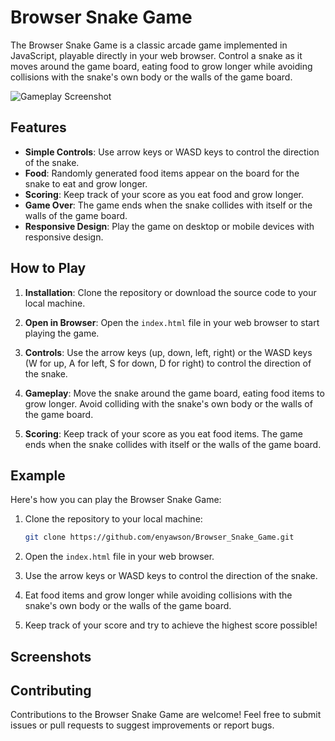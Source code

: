 # Browser Snake Game

The Browser Snake Game is a classic arcade game implemented in JavaScript, playable directly in your web browser. Control a snake as it moves around the game board, eating food to grow longer while avoiding collisions with the snake's own body or the walls of the game board.

![Gameplay Screenshot](screenshots/gameplay.png)

## Features

- **Simple Controls**: Use arrow keys or WASD keys to control the direction of the snake.
- **Food**: Randomly generated food items appear on the board for the snake to eat and grow longer.
- **Scoring**: Keep track of your score as you eat food and grow longer.
- **Game Over**: The game ends when the snake collides with itself or the walls of the game board.
- **Responsive Design**: Play the game on desktop or mobile devices with responsive design.

## How to Play

1. **Installation**: Clone the repository or download the source code to your local machine.

2. **Open in Browser**: Open the `index.html` file in your web browser to start playing the game.

3. **Controls**: Use the arrow keys (up, down, left, right) or the WASD keys (W for up, A for left, S for down, D for right) to control the direction of the snake.

4. **Gameplay**: Move the snake around the game board, eating food items to grow longer. Avoid colliding with the snake's own body or the walls of the game board.

5. **Scoring**: Keep track of your score as you eat food items. The game ends when the snake collides with itself or the walls of the game board.

## Example

Here's how you can play the Browser Snake Game:

1. Clone the repository to your local machine:
   ```bash
   git clone https://github.com/enyawson/Browser_Snake_Game.git
   ```

2. Open the `index.html` file in your web browser.

3. Use the arrow keys or WASD keys to control the direction of the snake.

4. Eat food items and grow longer while avoiding collisions with the snake's own body or the walls of the game board.

5. Keep track of your score and try to achieve the highest score possible!

## Screenshots


## Contributing

Contributions to the Browser Snake Game are welcome! Feel free to submit issues or pull requests to suggest improvements or report bugs.


